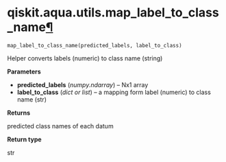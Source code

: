 <span id="qiskit-aqua-utils-map-label-to-class-name" />

# qiskit.aqua.utils.map\_label\_to\_class\_name[¶](#qiskit-aqua-utils-map-label-to-class-name "Permalink to this headline")

<span id="undefined" />

`map_label_to_class_name(predicted_labels, label_to_class)`

Helper converts labels (numeric) to class name (string)

**Parameters**

*   **predicted\_labels** (*numpy.ndarray*) – Nx1 array
*   **label\_to\_class** (*dict or list*) – a mapping form label (numeric) to class name (str)

**Returns**

predicted class names of each datum

**Return type**

str
